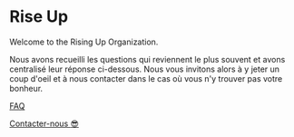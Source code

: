 # Rise Up
Welcome to the Rising Up Organization.

Nous avons recueilli les questions qui reviennent le plus souvent et avons centralisé leur réponse ci-dessous. Nous vous invitons alors à y jeter un coup d'oeil et à nous contacter dans le cas où vous n'y trouver pas votre bonheur.

[FAQ](https://riseup224.github.io/faq.html)

[Contacter-nous :sunglasses:](https://riseup224.io/form.html)
